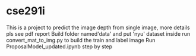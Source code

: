 # cse291i
This is a project to predict the image depth from single image, more details pls see pdf report
Build folder named'data' and put 'nyu' dataset inside
run convert_mat_to_img.py to build the train and label image
Run ProposalModel_updated.ipynb step by step

